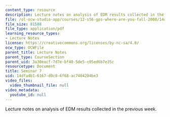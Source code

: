 ```yaml
---
content_type: resource
description: Lecture notes on analysis of EDM results collected in the previous week.
file: /ol-ocw-studio-app/courses/12-s56-gps-where-are-you-fall-2008/14dfa4b16167d0c86f68ac7404204be3_12s56_sem07.pdf
file_size: 81588
file_type: application/pdf
learning_resource_types:
- Lecture Notes
license: https://creativecommons.org/licenses/by-nc-sa/4.0/
ocw_type: OCWFile
parent_title: Lecture Notes
parent_type: CourseSection
parent_uid: 3a30eacf-7d7e-bf40-5de5-c05ed6b7e35c
resourcetype: Document
title: Seminar 7
uid: 14dfa4b1-6167-d0c8-6f68-ac7404204be3
video_files:
  video_thumbnail_file: null
video_metadata:
  youtube_id: null
---
```

Lecture notes on analysis of EDM results collected in the previous week.
